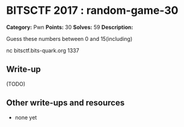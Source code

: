 # BITSCTF 2017 : random-game-30

**Category:** Pwn
**Points:** 30
**Solves:** 59
**Description:**

Guess these numbers between 0 and 15(including)

nc bitsctf.bits-quark.org 1337

## Write-up

(TODO)

## Other write-ups and resources

* none yet
